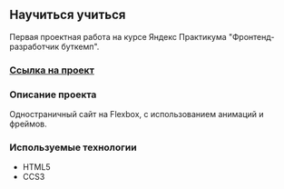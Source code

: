 ## Научиться учиться

Первая проектная работа на курсе Яндекс Практикума "Фронтенд-разработчик буткемп".

### [Ссылка на проект](https://lizaelkina.github.io/how-to-learn-bootcamp/ 'Выполненный проект')

### Описание проекта

Одностраничный сайт на Flexbox, с использованием анимаций и фреймов.

### Используемые технологии

- HTML5
- CCS3
